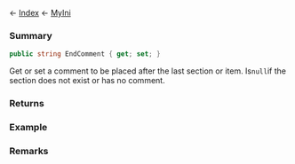← [Index](Api-Index) ← [MyIni](VRage.Game.ModAPI.Ingame.Utilities.MyIni)

### Summary

```csharp
public string EndComment { get; set; }
```

Get or set a comment to be placed after the last section or item. Is`null`if the section does not exist or has no comment.

### Returns



### Example

### Remarks

